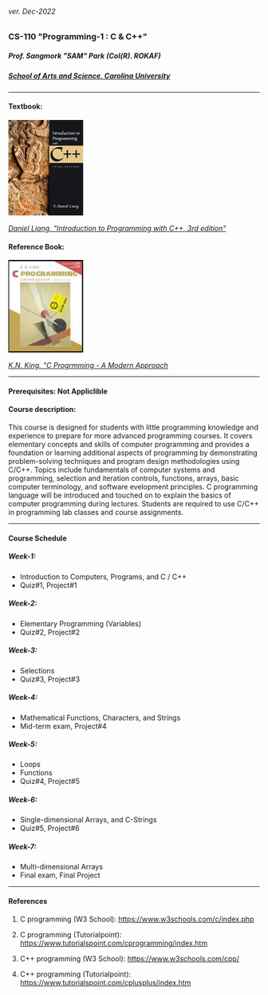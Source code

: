 <h6>ver. Dec-2022</h6>
<h3>CS-110 "Programming-1 : C & C++" </h3>
<h5><i> Prof. Sangmork "SAM" Park (Col(R). ROKAF)</i></h5>
<h5><u><i>School of Arts and Science, Carolina University</i></u></h5>

---

<h4>Textbook:</h4> 
<img src = "../Images/CS110TextBook.jpg" alt = "IS 110 TextBook" width="150"/>

<em><u>[Daniel Liang, "Introduction to Programming with C++, 3rd edition"](https://www.pearson.com/en-us/subject-catalog/p/introduction-to-programming-with-c/P200000003422/9780137558599)</u></em>

<h4>Reference Book:</h4> 
<img src = "../Images/CS110ReferenceBook.jpg" alt = "CS 110 ReferenceBook" width="150"/>

<em><u>[K.N. King, "C Progrmming - A Modern Approach](https://www.amazon.com/C-Programming-Modern-Approach-2nd/dp/0393979504/ref=sr_1_1?crid=2S484SJ0F15VP&keywords=C+Programming+%E2%80%93+A+Modern+Approach+2nd+Edition%2C+K.N.+King.&qid=1670953505&sprefix=c+programming+a+modern+approach+2nd+edition%2C+k.n.+king.%2Caps%2C273&sr=8-1)</u></em>

---

<h4>Prerequisites: Not Appliclible</h4>
<h4>Course description:</h4>
This course is designed for students with little programming knowledge and experience to prepare for more advanced programming courses. It covers elementary concepts and skills of computer programming and provides a foundation or learning additional aspects of programming by demonstrating problem-solving techniques and program design methodologies using C/C++. Topics include fundamentals of computer systems and programming, selection and iteration controls, functions, arrays, basic computer terminology, and software evelopment principles. C programming language will be introduced and touched on to explain the basics of computer programming during lectures. Students are required to use C/C++ in programming lab classes and course assignments.

---

<h4>Course Schedule</h4>

<h5>Week-1: </h5>

-   Introduction to Computers, Programs, and C / C++
-   Quiz#1, Project#1

<h5>Week-2: </h5>

-   Elementary Programming (Variables)
-   Quiz#2, Project#2

<h5>Week-3: </h5>

-   Selections
-   Quiz#3, Project#3

<h5>Week-4: </h5>

-   Mathematical Functions, Characters, and Strings
-   Mid-term exam, Project#4

<h5>Week-5: </h5>

-   Loops
-   Functions
-   Quiz#4, Project#5

<h5>Week-6: </h5>

-   Single-dimensional Arrays, and C-Strings
-   Quiz#5, Project#6

<h5>Week-7: </h5>

-   Multi-dimensional Arrays
-   Final exam, Final Project

---

<h4>References</h4>

1. C programming (W3 School): https://www.w3schools.com/c/index.php
2. C programming (Tutorialpoint): https://www.tutorialspoint.com/cprogramming/index.htm

3. C++ programming (W3 School): https://www.w3schools.com/cpp/
4. C++ programming (Tutorialpoint): https://www.tutorialspoint.com/cplusplus/index.htm
